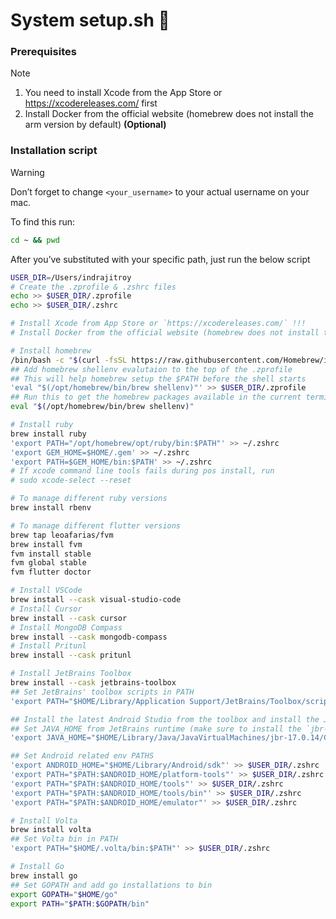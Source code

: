 
# System setup.sh 🐚

### Prerequisites

> [!NOTE]
> 1. You need to install Xcode from the App Store or https://xcodereleases.com/ first
> 2. Install Docker from the official website (homebrew does not install the arm version by default) **(Optional)**

### Installation script

> [!WARNING]
> Don’t forget to change `<your_username>` to your actual username on your mac.
> 
> To find this run:
> ```bash
> cd ~ && pwd
> ```

After you’ve substituted with your specific path, just run the below script

```bash
USER_DIR=/Users/indrajitroy
# Create the .zprofile & .zshrc files
echo >> $USER_DIR/.zprofile
echo >> $USER_DIR/.zshrc

# Install Xcode from App Store or `https://xcodereleases.com/` !!!
# Install Docker from the official website (homebrew does not install the arm version by default)

# Install homebrew
/bin/bash -c "$(curl -fsSL https://raw.githubusercontent.com/Homebrew/install/HEAD/install.sh)"
## Add homebrew shellenv evalutaion to the top of the .zprofile
## This will help homebrew setup the $PATH before the shell starts
'eval "$(/opt/homebrew/bin/brew shellenv)"' >> $USER_DIR/.zprofile
## Run this to get the homebrew packages available in the current terminal session
eval "$(/opt/homebrew/bin/brew shellenv)"

# Install ruby
brew install ruby
'export PATH="/opt/homebrew/opt/ruby/bin:$PATH"' >> ~/.zshrc
'export GEM_HOME=$HOME/.gem' >> ~/.zshrc
'export PATH=$GEM_HOME/bin:$PATH' >> ~/.zshrc
# If xcode command line tools fails during pos install, run
# sudo xcode-select --reset

# To manage different ruby versions
brew install rbenv

# To manage different flutter versions
brew tap leoafarias/fvm
brew install fvm
fvm install stable
fvm global stable
fvm flutter doctor

# Install VSCode
brew install --cask visual-studio-code
# Install Cursor
brew install --cask cursor
# Install MongoDB Compass
brew install --cask mongodb-compass
# Install Pritunl
brew install --cask pritunl

# Install JetBrains Toolbox
brew install --cask jetbrains-toolbox
## Set JetBrains' toolbox scripts in PATH
'export PATH="$HOME/Library/Application Support/JetBrains/Toolbox/scripts:$PATH"' >> $USER_DIR/.zshrc

## Install the latest Android Studio from the toolbox and install the JBR Java version 11 || 17
## Set JAVA_HOME from JetBrains runtime (make sure to install the `jbr-17.0.14` version from Android Studio)
'export JAVA_HOME="$HOME/Library/Java/JavaVirtualMachines/jbr-17.0.14/Contents/Home"' >> $USER_DIR/.zshrc

## Set Android related env PATHS
'export ANDROID_HOME="$HOME/Library/Android/sdk"' >> $USER_DIR/.zshrc
'export PATH="$PATH:$ANDROID_HOME/platform-tools"' >> $USER_DIR/.zshrc
'export PATH="$PATH:$ANDROID_HOME/tools"' >> $USER_DIR/.zshrc
'export PATH="$PATH:$ANDROID_HOME/tools/bin"' >> $USER_DIR/.zshrc
'export PATH="$PATH:$ANDROID_HOME/emulator"' >> $USER_DIR/.zshrc

# Install Volta
brew install volta
## Set Volta bin in PATH
'export PATH="$HOME/.volta/bin:$PATH"' >> $USER_DIR/.zshrc

# Install Go
brew install go
## Set GOPATH and add go installations to bin
export GOPATH="$HOME/go"
export PATH="$PATH:$GOPATH/bin"
```
